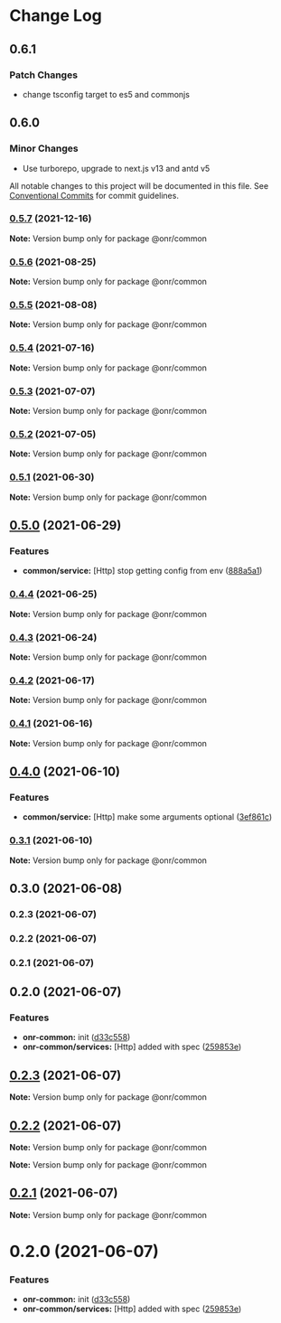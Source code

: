 # Change Log

## 0.6.1

### Patch Changes

- change tsconfig target to es5 and commonjs

## 0.6.0

### Minor Changes

- Use turborepo, upgrade to next.js v13 and antd v5

All notable changes to this project will be documented in this file.
See [Conventional Commits](https://conventionalcommits.org) for commit guidelines.

### [0.5.7](https://github.com/OnrampLab/onr-react-ui/compare/@onr/common@0.5.6...@onr/common@0.5.7) (2021-12-16)

**Note:** Version bump only for package @onr/common

### [0.5.6](https://github.com/OnrampLab/onr-react-ui/compare/@onr/common@0.5.5...@onr/common@0.5.6) (2021-08-25)

**Note:** Version bump only for package @onr/common

### [0.5.5](https://github.com/OnrampLab/onr-react-ui/compare/@onr/common@0.5.4...@onr/common@0.5.5) (2021-08-08)

**Note:** Version bump only for package @onr/common

### [0.5.4](https://github.com/OnrampLab/onr-react-ui/compare/@onr/common@0.5.3...@onr/common@0.5.4) (2021-07-16)

**Note:** Version bump only for package @onr/common

### [0.5.3](https://github.com/OnrampLab/onr-react-ui/compare/@onr/common@0.5.2...@onr/common@0.5.3) (2021-07-07)

**Note:** Version bump only for package @onr/common

### [0.5.2](https://github.com/OnrampLab/onr-react-ui/compare/@onr/common@0.5.1...@onr/common@0.5.2) (2021-07-05)

**Note:** Version bump only for package @onr/common

### [0.5.1](https://github.com/OnrampLab/onr-react-ui/compare/@onr/common@0.5.0...@onr/common@0.5.1) (2021-06-30)

**Note:** Version bump only for package @onr/common

## [0.5.0](https://github.com/OnrampLab/onr-react-ui/compare/@onr/common@0.4.4...@onr/common@0.5.0) (2021-06-29)

### Features

- **common/service:** [Http] stop getting config from env ([888a5a1](https://github.com/OnrampLab/onr-react-ui/commit/888a5a1842a46e523da498e7a60aa5340d7a5dd9))

### [0.4.4](https://github.com/OnrampLab/onr-react-ui/compare/@onr/common@0.4.3...@onr/common@0.4.4) (2021-06-25)

**Note:** Version bump only for package @onr/common

### [0.4.3](https://github.com/OnrampLab/onr-react-ui/compare/@onr/common@0.4.2...@onr/common@0.4.3) (2021-06-24)

**Note:** Version bump only for package @onr/common

### [0.4.2](https://github.com/OnrampLab/onr-react-ui/compare/@onr/common@0.4.1...@onr/common@0.4.2) (2021-06-17)

**Note:** Version bump only for package @onr/common

### [0.4.1](https://github.com/OnrampLab/onr-react-ui/compare/@onr/common@0.4.0...@onr/common@0.4.1) (2021-06-16)

**Note:** Version bump only for package @onr/common

## [0.4.0](https://github.com/OnrampLab/onr-react-ui/compare/@onr/common@0.3.0...@onr/common@0.4.0) (2021-06-10)

### Features

- **common/service:** [Http] make some arguments optional ([3ef861c](https://github.com/OnrampLab/onr-react-ui/commit/3ef861ce1973b8395ed079def45461c1990b1ac6))

### [0.3.1](https://github.com/OnrampLab/onr-react-ui/compare/@onr/common@0.3.0...@onr/common@0.3.1) (2021-06-10)

**Note:** Version bump only for package @onr/common

## 0.3.0 (2021-06-08)

### 0.2.3 (2021-06-07)

### 0.2.2 (2021-06-07)

### 0.2.1 (2021-06-07)

## 0.2.0 (2021-06-07)

### Features

- **onr-common:** init ([d33c558](https://github.com/OnrampLab/onr-react-ui/commit/d33c558875476ce5fa578566aef2ee37fb0b8855))
- **onr-common/services:** [Http] added with spec ([259853e](https://github.com/OnrampLab/onr-react-ui/commit/259853eb7328e29f7a0494fe2da2efa1b36313ab))

## [0.2.3](https://github.com/OnrampLab/onr-react-ui/compare/v0.2.2...v0.2.3) (2021-06-07)

**Note:** Version bump only for package @onr/common

## [0.2.2](https://github.com/OnrampLab/onr-react-ui/compare/v0.2.1...v0.2.2) (2021-06-07)

**Note:** Version bump only for package @onr/common

**Note:** Version bump only for package @onr/common

## [0.2.1](https://github.com/OnrampLab/onr-react-ui/compare/v0.2.0...v0.2.1) (2021-06-07)

**Note:** Version bump only for package @onr/common

# 0.2.0 (2021-06-07)

### Features

- **onr-common:** init ([d33c558](https://github.com/OnrampLab/onr-react-ui/commit/d33c558875476ce5fa578566aef2ee37fb0b8855))
- **onr-common/services:** [Http] added with spec ([259853e](https://github.com/OnrampLab/onr-react-ui/commit/259853eb7328e29f7a0494fe2da2efa1b36313ab))
